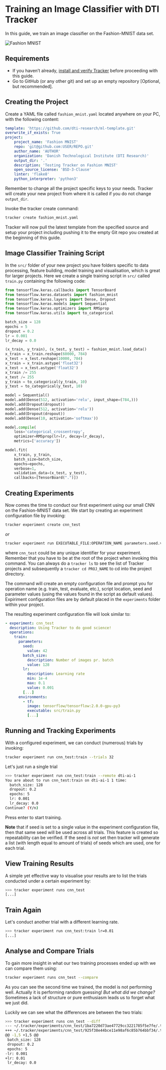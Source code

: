 # Training an Image Classifier with DTI Tracker

In this guide, we train an image classifier on the Fashion-MNIST data set.

![Fashion MNIST](./../assets/fashion-mnist.png)

## Requirements

- If you haven’t already, [install and verify Tracker](./../../INSTALL.md)
before proceeding with this guide.
- Go to GitHub (or any other git) and set up an empty repository
[Optional, but recommended].

## Creating the Project

Create a YAML file called `fashion_mnist.yaml` located anywhere on your PC,
with the following content:

```yaml
template: 'https://github.com/dti-research/ml-template.git'
overwrite_if_exists: True
project:
    project_name: 'Fashion MNIST'
    repo: 'git@github.com:USER/REPO.git'
    author_name: 'AUTHOR'
    organization: 'Danish Technological Institute (DTI Research)'
    output_dir: '.'
    description: 'Testing Tracker on Fashion MNIST'
    open_source_license: 'BSD-3-Clause'
    linter: 'flake8'
    python_interpreter: 'python3'
```

Remember to change all the project specific keys to your needs. Tracker will
create your new project from where it is called if you do not change
`output_dir`.

Invoke the tracker create command:

```bash
tracker create fashion_mnist.yaml
```

Tracker will now pull the latest template from the specified source and setup
your project including pushing it to the empty Git repo you created at the
beginning of this guide.

## Image Classifier Training Script

In the `src/` folder of your new project you have folders specific to data
processing, feature building, model training and visualisation, which is great
for larger projects. Here we create a single training script in `src/`
called `train.py` containing the following code:

```python
from tensorflow.keras.callbacks import TensorBoard
from tensorflow.keras.datasets import fashion_mnist
from tensorflow.keras.layers import Dense, Dropout
from tensorflow.keras.models import Sequential
from tensorflow.keras.optimizers import RMSprop
from tensorflow.keras.utils import to_categorical

batch_size = 128
epochs = 5
dropout = 0.2
lr = 0.001
lr_decay = 0.0

(x_train, y_train), (x_test, y_test) = fashion_mnist.load_data()
x_train = x_train.reshape(60000, 784)
x_test = x_test.reshape(10000, 784)
x_train = x_train.astype('float32')
x_test = x_test.astype('float32')
x_train /= 255
x_test /= 255
y_train = to_categorical(y_train, 10)
y_test = to_categorical(y_test, 10)

model = Sequential()
model.add(Dense(512, activation='relu', input_shape=(784,)))
model.add(Dropout(dropout))
model.add(Dense(512, activation='relu'))
model.add(Dropout(dropout))
model.add(Dense(10, activation='softmax'))

model.compile(
    loss='categorical_crossentropy',
    optimizer=RMSprop(lr=lr, decay=lr_decay),
    metrics=['accuracy'])

model.fit(
    x_train, y_train,
    batch_size=batch_size,
    epochs=epochs,
    verbose=1,
    validation_data=(x_test, y_test),
    callbacks=[TensorBoard(".")])
```

## Creating Experiments

Now comes the time to conduct our first experiment using our small CNN on
the Fashion-MNIST data set. We start by creating an experiment configuration
file by invoking:

```bash
tracker experiment create cnn_test
```

*or*

```bash
tracker experiment run EXECUTABLE_FILE:OPERATION_NAME parameters.seed.value=42 parameters.batch_size.value=42 [...]
```

where `cnn_test` could be any unique identifier for your experiment. Remember
that you have to be at the root of the project when invoking this command. You
can always do a `tracker ls` to see the list of Tracker projects and
subsequently a `tracker cd PROJ_NAME` to cd into the project directory.

The command will create an empty configuration file and prompt you for
operation name (e.g. train, test, evaluate, etc.), script location, seed and
parameter values (using the values found in the script as default values).
Expiriment configuration files are by default placed in the `experiments`
folder within your project.

The resulting experiment configuration file will look similar to:

```yaml
- experiment: cnn_test
  description: Using Tracker to do good science!
  operations:
    train:
      parameters:
        seed:
          value: 42
        batch_size:
          description: Number of images pr. batch
          value: 128
        lr:
          description: Learning rate
          min: 1e-4
          max: 0.1
          value: 0.001
        [...]
      environments:
        - tf:
          image: tensorflow/tensorflow:2.0.0-gpu-py3
          executable: src/train.py
          [...]
```

## Running and Tracking Experiments

With a configured experiment, we can conduct (numerous) trials by invoking:

```bash
tracker experiment run cnn_test:train --trials 32
```

Let's just run a single trial

```bash
>>> tracker experiment run cnn_test:train --remote dti-ai-1
You are about to run cnn_test:train on dti-ai-1 1 time:
  batch_size: 128
  dropout: 0.2
  epochs: 5
  lr: 0.001
  lr_decay: 0.0
Continue? (Y/n)
```

Press enter to start training.

**Note** that if seed is set to a single value in the experiment configuration
file, then that same seed will be used across all trials. This feature is
created so repeatability can be verified. If the seed is *not* set then tracker
will generate a list (with length equal to amount of trials) of seeds which are
used, one for each trial.

## View Training Results

A simple yet effective way to visualise your results are to list the trials
conducted under a certain experiment by:

```bash
>>> tracker experiment runs cnn_test
[...]
```

## Train Again

Let's conduct another trial with a different learning rate.

```bash
>>> tracker experiment run cnn_test:train lr=0.01
[...]
```

## Analyse and Compare Trials

To gain more insight in what our two training processes ended up with we can
compare them using:

```bash
tracker experiment runs cnn_test --compare 
```

As you can see the second time we trained, the model is not performing well.
Actually it is performing random guessing! *But what did we change?* Sometimes
a lack of structure or pure enthusiasm leads us to forget what we just did.

Luckily we can see what the differences are between the two trials:

```bash
>>> tracker experiment runs cnn_test --diff
--- ~/.tracker/experiments/cnn_test/1ba7220d73ae47729cc3221785f5e7fe/.tracker/attrs/parameters
+++ ~/.tracker/experiments/cnn_test/925f38e44bce11e98af6c85b764bbf34/.tracker/attrs/parameters
@@ -1,5 +1,5 @@
 batch_size: 128
 dropout: 0.2
 epochs: 5
-lr: 0.001
+lr: 0.01
 lr_decay: 0.0
```
